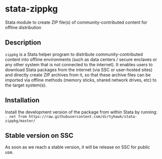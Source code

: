 # stata-zippkg
Stata module to create ZIP file(s) of community-contributed content for offline distribution

## Description
`zippkg` is a Stata helper program to distribute community-contributed content into offline environments (such as data centers / secure enclaves or any other system that is not connected to the internet). It enables users to download Stata packages from the internet (via SSC or user-hosted sites) and directly create ZIP archives from it, so that these archive files can be imported via offline methods (memory sticks, shared network drives, etc) to the target system(s).

## Installation
Install the development version of the package from within Stata by running:
`. net from https://raw.githubusercontent.com/dirtyhawk/stata-zippkg/master/`

## Stable version on SSC
As soon as we reach a stable version, it will be release on SSC for public use.
